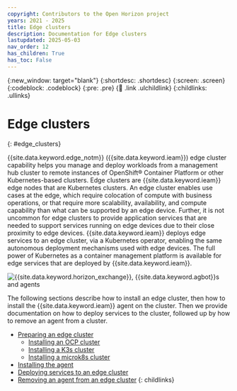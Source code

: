 ```yaml
---
copyright: Contributors to the Open Horizon project
years: 2021 - 2025
title: Edge clusters
description: Documentation for Edge clusters
lastupdated: 2025-05-03
nav_order: 12
has_children: True
has_toc: False
---
```


{:new_window: target="blank"}
{:shortdesc: .shortdesc}
{:screen: .screen}
{:codeblock: .codeblock}
{:pre: .pre}
{:child: .link .ulchildlink}
{:childlinks: .ullinks}

# Edge clusters
{: #edge_clusters}

{{site.data.keyword.edge_notm}} ({{site.data.keyword.ieam}}) edge cluster capability helps you manage and deploy workloads from a management hub cluster to remote instances of OpenShift® Container Platform or other Kubernetes-based clusters. Edge clusters are {{site.data.keyword.ieam}} edge nodes that are Kubernetes clusters. An edge cluster enables use cases at the edge, which require colocation of compute with business operations, or that require more scalability, availability, and compute capability than what can be supported by an edge device. Further, it is not uncommon for edge clusters to provide application services that are needed to support services running on edge devices due to their close proximity to edge devices. {{site.data.keyword.ieam}} deploys edge services to an edge cluster, via a Kubernetes operator, enabling the same autonomous deployment mechanisms used with edge devices. The full power of Kubernetes as a container management platform is available for edge services that are deployed by {{site.data.keyword.ieam}}.

![{{site.data.keyword.horizon_exchange}}, {{site.data.keyword.agbot}}s and agents](../../images/edge/05b_Installing_edge_agent_on_cluster.svg "{{site.data.keyword.horizon_exchange}}, {{site.data.keyword.agbot}}s and agents")

The following sections describe how to install an edge cluster, then how to install the {{site.data.keyword.ieam}} agent on the cluster.  Then we provide documentation on how to deploy services to the cluster, followed up by how to remove an agent from a cluster.

- [Preparing an edge cluster](preparing_edge_cluster.md)
   - [Installing an OCP cluster](./install_ocp_edge_cluster.md)
   - [Installing a K3s cluster](./install_k3s_edge_cluster.md)
   - [Installing a microk8s cluster](./install_microk8s_edge_cluster.md)
- [Installing the agent](./edge_cluster_agent.md)
- [Deploying services to an edge cluster](../using_edge_services/deploying_services_cluster.md)
- [Removing an agent from an edge cluster](../using_edge_services/removing_agent_from_cluster.md)
{: childlinks}
